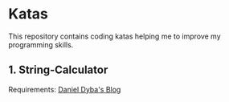 # Katas

This repository contains coding katas helping me to improve my programming skills.

## 1. String-Calculator
Requirements: [Daniel Dyba's Blog](http://danieldyba.com/blog/2011/11/23/string-calculator-kata-without-if/)
